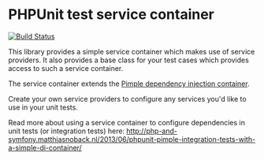 # PHPUnit test service container

[![Build Status](https://travis-ci.org/matthiasnoback/phpunit-test-service-container.png?branch=master)](https://travis-ci.org/matthiasnoback/phpunit-test-service-container)

This library provides a simple service container which makes use of service providers. It also provides a base class for
your test cases which provides access to such a service container.

The service container extends the [Pimple dependency injection container](http://pimple.sensiolabs.org/).

Create your own service providers to configure any services you'd like to use in your unit tests.

Read more about using a service container to configure dependencies in unit tests (or integration tests) here:
http://php-and-symfony.matthiasnoback.nl/2013/06/phpunit-pimple-integration-tests-with-a-simple-di-container/
